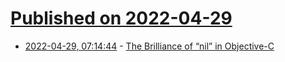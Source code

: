 # [Published on 2022-04-29](index.md)

* [2022-04-29, 07:14:44](https://news.ycombinator.com/item?id=31202292) - [The Brilliance of “nil” in Objective-C](https://collindonnell.com/2022/04/28/the-brilliance-of-nil-in-objective-c/)
